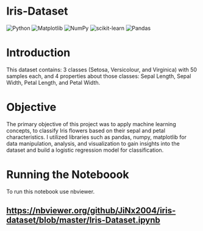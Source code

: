 # Iris-Dataset

![Python](https://img.shields.io/badge/python-3670A0?style=for-the-badge&logo=python&logoColor=ffdd54)
![Matplotlib](https://img.shields.io/badge/Matplotlib-%23ffffff.svg?style=for-the-badge&logo=Matplotlib&logoColor=black)
![NumPy](https://img.shields.io/badge/numpy-%23013243.svg?style=for-the-badge&logo=numpy&logoColor=white)
![scikit-learn](https://img.shields.io/badge/scikit--learn-%23F7931E.svg?style=for-the-badge&logo=scikit-learn&logoColor=white)
![Pandas](https://img.shields.io/badge/pandas-%23150458.svg?style=for-the-badge&logo=pandas&logoColor=white)

# Introduction
This dataset contains: 3 classes (Setosa, Versicolour, and Virginica) with 50 samples each, and 4 properties about those classes: Sepal Length, Sepal Width, Petal Length, and Petal Width.

# Objective
The primary objective of this project was to apply machine learning concepts, to classify Iris flowers based on their sepal and petal characteristics. I utilized libraries such as pandas, numpy, matplotlib for data manipulation, analysis, and visualization to gain insights into the dataset and build a logistic regression model for classification.

# Running the Noteboook
To run this notebook use nbviewer. 
## https://nbviewer.org/github/JiNx2004/iris-dataset/blob/master/Iris-Dataset.ipynb



